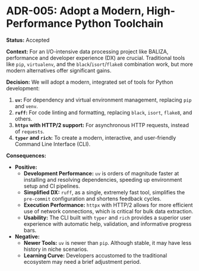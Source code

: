 # ADR-005: Adopt a Modern, High-Performance Python Toolchain

**Status:** Accepted

**Context:**
For an I/O-intensive data processing project like BALIZA, performance and developer experience (DX) are crucial. Traditional tools like `pip`, `virtualenv`, and the `black`/`isort`/`flake8` combination work, but more modern alternatives offer significant gains.

**Decision:**
We will adopt a modern, integrated set of tools for Python development:
1.  **`uv`:** For dependency and virtual environment management, replacing `pip` and `venv`.
2.  **`ruff`:** For code linting and formatting, replacing `black`, `isort`, `flake8`, and others.
3.  **`httpx` with HTTP/2 support:** For asynchronous HTTP requests, instead of `requests`.
4.  **`typer` and `rich`:** To create a modern, interactive, and user-friendly Command Line Interface (CLI).

**Consequences:**
*   **Positive:**
    *   **Development Performance:** `uv` is orders of magnitude faster at installing and resolving dependencies, speeding up environment setup and CI pipelines.
    *   **Simplified DX:** `ruff`, as a single, extremely fast tool, simplifies the `pre-commit` configuration and shortens feedback cycles.
    *   **Execution Performance:** `httpx` with HTTP/2 allows for more efficient use of network connections, which is critical for bulk data extraction.
    *   **Usability:** The CLI built with `typer` and `rich` provides a superior user experience with automatic help, validation, and informative progress bars.
*   **Negative:**
    *   **Newer Tools:** `uv` is newer than `pip`. Although stable, it may have less history in niche scenarios.
    *   **Learning Curve:** Developers accustomed to the traditional ecosystem may need a brief adjustment period.